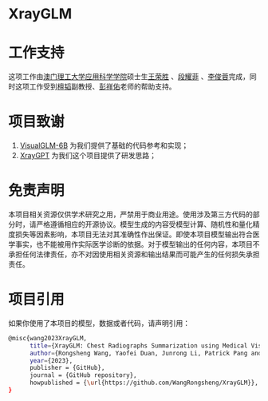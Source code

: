 # XrayGLM

# 工作支持

这项工作由[澳门理工大学应用科学学院](https://www.mpu.edu.mo/esca/zh/index.php)硕士生[王荣胜](https://github.com/WangRongsheng) 、[段耀菲](https://github.com/IsBaSO4) 、[李俊蓉](https://github.com/lijunrong0815)完成，同时这项工作受到[檀韬](https://scholar.google.com/citations?hl=zh-CN&user=lLg3WRkAAAAJ)副教授、[彭祥佑](http://www.patrickpang.net/)老师的帮助支持。

# 项目致谢

1. [VisualGLM-6B](https://github.com/THUDM/VisualGLM-6B) 为我们提供了基础的代码参考和实现；
2. [XrayGPT](https://github.com/mbzuai-oryx/XrayGPT) 为我们这个项目提供了研发思路；

# 免责声明

本项目相关资源仅供学术研究之用，严禁用于商业用途。使用涉及第三方代码的部分时，请严格遵循相应的开源协议。模型生成的内容受模型计算、随机性和量化精度损失等因素影响，本项目无法对其准确性作出保证。即使本项目模型输出符合医学事实，也不能被用作实际医学诊断的依据。对于模型输出的任何内容，本项目不承担任何法律责任，亦不对因使用相关资源和输出结果而可能产生的任何损失承担责任。

# 项目引用

如果你使用了本项目的模型，数据或者代码，请声明引用：

```bash
@misc{wang2023XrayGLM,
      title={XrayGLM: Chest Radiographs Summarization using Medical Vision-Language Models}, 
      author={Rongsheng Wang, Yaofei Duan, Junrong Li, Patrick Pang and Tao Tan},
      year={2023},
      publisher = {GitHub},
      journal = {GitHub repository},
      howpublished = {\url{https://github.com/WangRongsheng/XrayGLM}},
}
```
